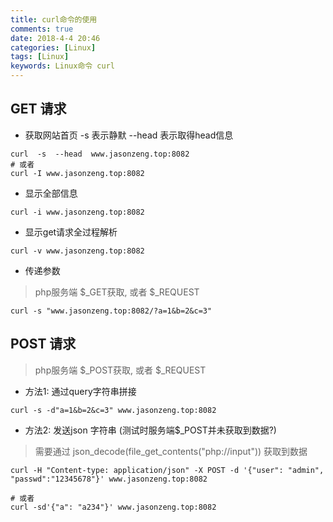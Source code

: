 ```yaml
---
title: curl命令的使用
comments: true
date: 2018-4-4 20:46
categories: [Linux]
tags: [Linux]
keywords: Linux命令 curl 
---
```


## GET 请求

- 获取网站首页  -s 表示静默  --head 表示取得head信息
```
curl  -s  --head  www.jasonzeng.top:8082
# 或者
curl -I www.jasonzeng.top:8082
```

- 显示全部信息
``` 
curl -i www.jasonzeng.top:8082
```

- 显示get请求全过程解析
``` 
curl -v www.jasonzeng.top:8082
```

- 传递参数
> php服务端 $_GET获取, 或者 $_REQUEST
```
curl -s "www.jasonzeng.top:8082/?a=1&b=2&c=3"
```

## POST 请求
> php服务端 $_POST获取, 或者 $_REQUEST
- 方法1: 通过query字符串拼接
```
curl -s -d"a=1&b=2&c=3" www.jasonzeng.top:8082
```

- 方法2: 发送json 字符串 (测试时服务端$_POST并未获取到数据?)
> 需要通过 json_decode(file_get_contents("php://input")) 获取到数据
```
curl -H "Content-type: application/json" -X POST -d '{"user": "admin", "passwd":"12345678"}' www.jasonzeng.top:8082

# 或者
curl -sd'{"a": "a234"}' www.jasonzeng.top:8082
```
